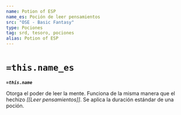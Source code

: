 ```yaml
---
name: Potion of ESP
name_es: Poción de leer pensamientos
src: "OSE - Basic Fantasy"
type: Pociones
tag: srd, tesoro, pociones
alias: Potion of ESP
---
```

# `=this.name_es` 

**_`=this.name`_**

Otorga el poder de leer la mente. Funciona de la misma manera que el hechizo _[[Leer pensamientos]]_. Se aplica la duración estándar de una poción.

